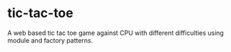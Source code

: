 # tic-tac-toe
A web based tic tac toe game against CPU with different difficulties using module and factory patterns.
